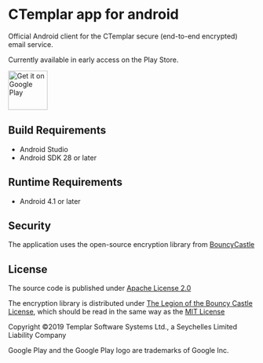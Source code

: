 # CTemplar app for android

Official Android client for the CTemplar secure (end-to-end encrypted) email service.

Currently available in early access on the Play Store.

<a href='https://play.google.com/store/apps/details?id=mobileapp.ctemplar.com.ctemplarapp.production'><img alt='Get it on Google Play' src='https://play.google.com/intl/en_us/badges/images/generic/en_badge_web_generic.png' height='80px'/></a>

## Build Requirements
+ Android Studio
+ Android SDK 28 or later

## Runtime Requirements
+ Android 4.1 or later

## Security
The application uses the open-source encryption library from [BouncyCastle](https://github.com/bcgit/bc-java)

## License

The source code is published under [Apache License 2.0](https://www.apache.org/licenses/LICENSE-2.0)

The encryption library is distributed under [The Legion of the Bouncy Castle License](https://www.bouncycastle.org/licence.html), which should be read in the same way as the [MIT License](https://opensource.org/licenses/MIT)

Copyright ©2019 Templar Software Systems Ltd., a Seychelles Limited Liability Company

Google Play and the Google Play logo are trademarks of Google Inc.
